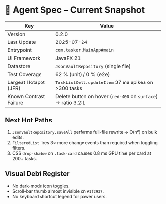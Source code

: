 # 🧩 Agent Spec – Current Snapshot

| Key | Value |
|-----|-------|
| Version | 0.2.0 |
| Last Update | 2025-07-24 |
| Entrypoint | `com.tasker.MainApp#main` |
| UI Framework | JavaFX 21 |
| Datastore | `JsonVaultRepository` (single file) |
| Test Coverage | 62 % (unit) / 0 % (e2e) |
| Largest Hotspot (JFR) | `TaskListCell.updateItem` 37 ms spikes on >300 tasks |
| Known Contrast Failure | Delete button on hover (`red-400` on `surface`) → ratio 3.2:1 |

## Next Hot Paths
1. `JsonVaultRepository.saveAll` performs full-file rewrite → O(n²) on bulk edits.  
2. `FilteredList` fires 3× more change events than required when toggling filters.  
3. CSS `drop-shadow` on `.task-card` causes 0.8 ms GPU time per card at 200+ tasks.

## Visual Debt Register
- No dark-mode icon toggles.  
- Scroll-bar thumb almost invisible on `#1f2937`.  
- No keyboard shortcut legend for power users.